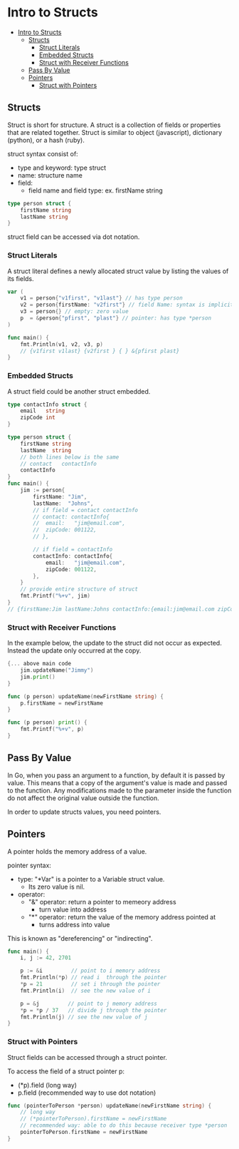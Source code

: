 # Intro to Structs

- [Intro to Structs](#intro-to-structs)
  - [Structs](#structs)
    - [Struct Literals](#struct-literals)
    - [Embedded Structs](#embedded-structs)
    - [Struct with Receiver Functions](#struct-with-receiver-functions)
  - [Pass By Value](#pass-by-value)
  - [Pointers](#pointers)
    - [Struct with Pointers](#struct-with-pointers)

## Structs

Struct is short for structure. A struct is a collection of fields or properties that are related together. Struct is similar to object (javascript), dictionary (python), or a hash (ruby).

struct syntax consist of:

- type and keyword: type struct
- name: structure name
- field:
  - field name and field type: ex. firstName string

```go
type person struct {
    firstName string
    lastName string
}
```

struct field can be accessed via dot notation.

### Struct Literals

A struct literal defines a newly allocated struct value by listing the values of its fields.

```go
var (
	v1 = person{"v1first", "v1last"} // has type person
	v2 = person{firstName: "v2first"} // field Name: syntax is implicit
	v3 = person{} // empty: zero value
	p  = &person{"pfirst", "plast"} // pointer: has type *person
)

func main() {
	fmt.Println(v1, v2, v3, p)
    // {v1first v1last} {v2first } { } &{pfirst plast}
}
```

### Embedded Structs

A struct field could be another struct embedded.

```go
type contactInfo struct {
	email   string
	zipCode int
}

type person struct {
	firstName string
	lastName  string
    // both lines below is the same
	// contact   contactInfo
    contactInfo
}
func main() {
    jim := person{
        firstName: "Jim",
        lastName:  "Johns",
        // if field = contact contactInfo
        // contact: contactInfo{
        // 	email:   "jim@email.com",
        // 	zipCode: 001122,
        // },

        // if field = contactInfo
        contactInfo: contactInfo{
            email:   "jim@email.com",
            zipCode: 001122,
        },
    }
    // provide entire structure of struct
    fmt.Printf("%+v", jim)
}
// {firstName:Jim lastName:Johns contactInfo:{email:jim@email.com zipCode:594}}%
```

### Struct with Receiver Functions

In the example below, the update to the struct did not occur as expected. Instead the update only occurred at the copy.

```go
{... above main code
	jim.updateName("Jimmy")
	jim.print()
}

func (p person) updateName(newFirstName string) {
	p.firstName = newFirstName
}

func (p person) print() {
	fmt.Printf("%+v", p)
}
```

## Pass By Value

In Go, when you pass an argument to a function, by default it is passed by value. This means that a copy of the argument's value is made and passed to the function. Any modifications made to the parameter inside the function do not affect the original value outside the function.

In order to update structs values, you need pointers.

## Pointers

A pointer holds the memory address of a value.

pointer syntax:

- type: "\*Var" is a pointer to a Variable struct value.
  - Its zero value is nil.
- operator:
  - "&" operator: return a pointer to memeory address
    - turn value into address
  - "\*" operator: return the value of the memory address pointed at
    - turns address into value

This is known as "dereferencing" or "indirecting".

```go
func main() {
	i, j := 42, 2701

	p := &i         // point to i memory address
	fmt.Println(*p) // read i  through the pointer
	*p = 21         // set i through the pointer
	fmt.Println(i)  // see the new value of i

	p = &j         // point to j memory address
	*p = *p / 37   // divide j through the pointer
	fmt.Println(j) // see the new value of j
}
```

### Struct with Pointers

Struct fields can be accessed through a struct pointer.

To access the field of a struct pointer p:

- (\*p).field (long way)
- p.field (recommended way to use dot notation)

```go
func (pointerToPerson *person) updateName(newFirstName string) {
	// long way
	// (*pointerToPerson).firstName = newFirstName
    // recommended way: able to do this because receiver type *person
	pointerToPerson.firstName = newFirstName
}
```

